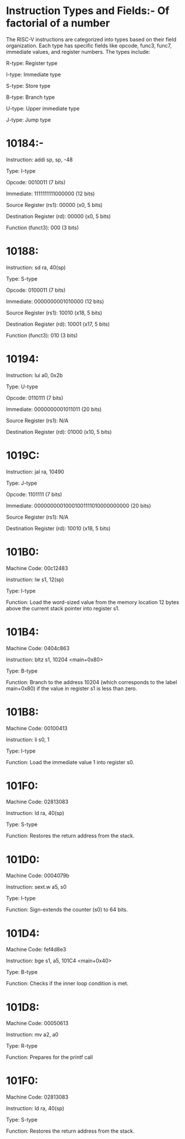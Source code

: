 # Instruction Types and Fields:- Of factorial of a number

The RISC-V instructions are categorized into types based on their field organization. Each type has specific
fields like opcode, func3, func7, immediate values, and register numbers. The types include:

R-type: Register type

I-type: Immediate type

S-type: Store type

B-type: Branch type

U-type: Upper immediate type

J-type: Jump type







# 10184:-
Instruction: addi sp, sp, -48

Type: I-type

Opcode: 0010011 (7 bits)

Immediate: 1111111111000000 (12 bits)

Source Register (rs1): 00000 (x0, 5 bits)

Destination Register (rd): 00000 (x0, 5 bits)

Function (funct3): 000 (3 bits)





# 10188:
Instruction: sd ra, 40(sp)

Type: S-type

Opcode: 0100011 (7 bits)

Immediate: 0000000001010000 (12 bits)

Source Register (rs1): 10010 (x18, 5 bits)

Destination Register (rd): 10001 (x17, 5 bits)

Function (funct3): 010 (3 bits)



# 10194:
Instruction: lui a0, 0x2b

Type: U-type

Opcode: 0110111 (7 bits)

Immediate: 0000000001011011 (20 bits)

Source Register (rs1): N/A

Destination Register (rd): 01000 (x10, 5 bits)



# 1019C:
Instruction: jal ra, 10490 <printf>

Type: J-type

Opcode: 1101111 (7 bits)

Immediate: 00000000010001001111010000000000 (20 bits)

Source Register (rs1): N/A

Destination Register (rd): 10010 (x18, 5 bits)



# 101B0:
Machine Code: 00c12483

Instruction: lw s1, 12(sp)

Type: I-type

Function: Load the word-sized value from the memory location 12 bytes above the current stack pointer into
register s1.



# 101B4:
Machine Code: 0404c863

Instruction: bltz s1, 10204 <main+0x80>

Type: B-type

Function: Branch to the address 10204 (which corresponds to the label main+0x80) if the value in register s1 is
less than zero.



# 101B8:
Machine Code: 00100413

Instruction: li s0, 1

Type: I-type

Function: Load the immediate value 1 into register s0.



# 101F0:
Machine Code: 02813083

Instruction: ld ra, 40(sp)

Type: S-type

Function: Restores the return address from the stack.



# 101D0:
Machine Code: 0004079b

Instruction: sext.w a5, s0

Type: I-type

Function: Sign-extends the counter (s0) to 64 bits.





# 101D4:
Machine Code: fef4d8e3

Instruction: bge s1, a5, 101C4 <main+0x40>

Type: B-type

Function: Checks if the inner loop condition is met.




# 101D8:
Machine Code: 00050613

Instruction: mv a2, a0

Type: R-type

Function: Prepares for the printf call



# 101F0:

Machine Code: 02813083

Instruction: ld ra, 40(sp)

Type: S-type

Function: Restores the return address from the stack.
